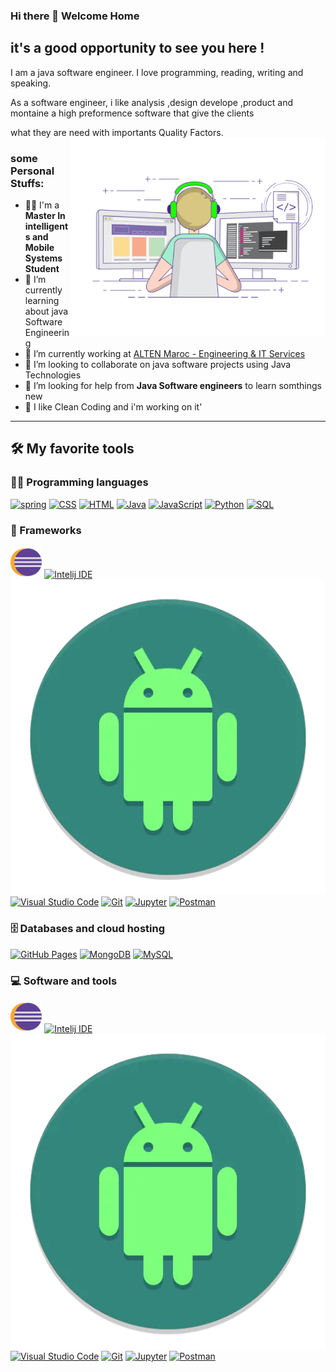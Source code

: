 ### Hi there 👋  Welcome Home
## it's a good opportunity to see you here !
I am a java software engineer. I love programming, reading, writing and speaking.

As a software engineer, i like analysis ,design develope ,product and montaine a high preformence software that give the clients

what they are need with importants Quality Factors.
<img align="right" alt="GIF" src="https://github.com/AswinBarath/AswinBarath/blob/master/coding.gif?raw=true" width="408" height="318" />
### some Personal Stuffs:
- 👨‍🎓 I'm a **Master In intelligents and Mobile Systems Student**
- 🌱 I’m currently learning about java Software Engineering
- 🔭 I’m currently working at [ALTEN Maroc - Engineering & IT Services](https://www.alten.ma/) 
- 👯 I’m looking to collaborate on java software projects using Java Technologies
- 🤔 I’m looking for help from **Java Software engineers** to learn somthings new 
- 💬  I like Clean Coding and i'm working on it'
&nbsp;

---

## 🛠️ My favorite tools

### 👨‍💻 Programming languages
<p>
    <a href="#"><img alt="spring" src="https://icons8.com/icon/90519/spring-boot"></a>
    <a href="#"><img alt="CSS" src="https://img.shields.io/badge/CSS-1572B6.svg?logo=css3&logoColor=white"></a>
    <a href="#"><img alt="HTML" src="https://img.shields.io/badge/HTML-E34F26.svg?logo=html5&logoColor=white"></a>
    <a href="#"><img alt="Java" src="https://img.shields.io/badge/Java-007396.svg?logo=java&logoColor=white"></a>
    <a href="#"><img alt="JavaScript" src="https://img.shields.io/badge/JavaScript-F7DF1E.svg?logo=javascript&logoColor=black"></a>
    <a href="#"><img alt="Python" src="https://img.shields.io/badge/Python-14354C.svg?logo=python&logoColor=white"></a>
    <a href="#"><img alt="SQL" src="https://custom-icon-badges.herokuapp.com/badge/SQL-025E8C.svg?logo=database&logoColor=white"></a>
  </p>
  
  ### 🧰 Frameworks 
<p>
    <a href="#"><img alt="Eclips" src="images/eclips.png" width="10%" height="10%"></a>
    <a href="#"><img alt="Intelij IDE" src="images/intelijIde"></a>
    <a href="#"><img alt="Android studio "src="images/androidStudio.png"></a>
    <a href="#"><img alt="Visual Studio Code" src="https://img.shields.io/badge/Visual%20Studio%20Code-0078d7.svg?logo=visual-studio-code&logoColor=white"></a>
    <a href="#"><img alt="Git" src="https://img.shields.io/badge/Git-F05033.svg?logo=git&logoColor=white"></a>
    <a href="#"><img alt="Jupyter" src="https://img.shields.io/badge/Jupyter-F37626.svg?logo=Jupyter&logoColor=white"></a>
    <a href="#"><img alt="Postman" src="https://img.shields.io/badge/Postman-FF6C37?logo=postman&logoColor=white"></a>
</p>

### 🗄️ Databases and cloud hosting

<p>
    <a href="#"><img alt="GitHub Pages" src="https://img.shields.io/badge/GitHub%20Pages-327FC7.svg?logo=github&logoColor=white"></a>
    <a href="#"><img alt="MongoDB" src ="https://img.shields.io/badge/MongoDB-4ea94b.svg?logo=mongodb&logoColor=white"></a>
    <a href="#"><img alt="MySQL" src="https://img.shields.io/badge/MySQL-00f.svg?logo=mysql&logoColor=white"></a>
</p>

### 💻 Software and tools

<p>
    <a href="#"><img alt="Eclips" src="images/eclips.png" width="10%" height="10%"></a>
    <a href="#"><img alt="Intelij IDE" src="images/intelijIde"></a>
    <a href="#"><img alt="Android studio "src="images/androidStudio.png"></a>
    <a href="#"><img alt="Visual Studio Code" src="https://img.shields.io/badge/Visual%20Studio%20Code-0078d7.svg?logo=visual-studio-code&logoColor=white"></a>
    <a href="#"><img alt="Git" src="https://img.shields.io/badge/Git-F05033.svg?logo=git&logoColor=white"></a>
    <a href="#"><img alt="Jupyter" src="https://img.shields.io/badge/Jupyter-F37626.svg?logo=Jupyter&logoColor=white"></a>
    <a href="#"><img alt="Postman" src="https://img.shields.io/badge/Postman-FF6C37?logo=postman&logoColor=white"></a>
</p>


